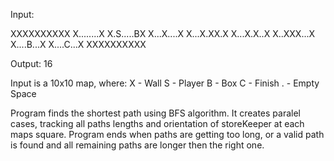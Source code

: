 Input:

XXXXXXXXXX
X........X
X.S.....BX
X...X....X
X...X.XX.X
X...X.X..X
X..XXX...X
X....B...X
X....C...X
XXXXXXXXXX

Output:
16

Input is a 10x10 map, where:
X - Wall
S - Player
B - Box
C - Finish
. - Empty Space

Program finds the shortest path using BFS algorithm. It creates paralel cases, tracking all paths lengths and orientation of storeKeeper at each maps square.
Program ends when paths are getting too long, or  a valid path is found and all remaining paths are longer then the right one.
